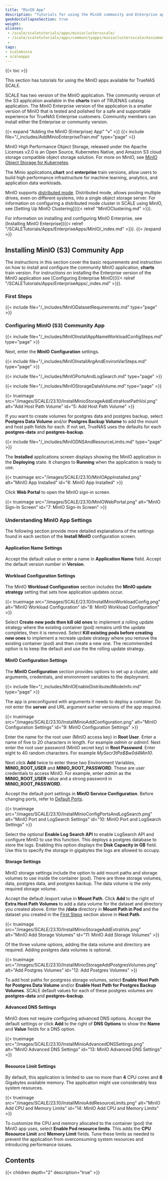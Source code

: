 ```yaml
---
title: "MinIO App"
description: "Tutorials for using the MinIO community and Enterprise applications available for TrueNAS SCALE."
geekdocCollapseSection: true
weight:
aliases: 
 - /scale/scaletutorials/apps/minioclustersscale/
 - /scale/scaletutorials/apps/communityapps/minioclustersscale/miniomanualupdate/
 - 
tags:
- scaleminio
- scaleapps
---
```


{{< toc >}}


This section has tutorials for using the MinIO apps available for TrueNAS SCALE.

SCALE has two version of the MinIO application. 
The community version of the S3 application available in the **charts** train of TRUENAS catalog application. 
The MinIO Enterprise version of the application is a smaller version of MinIO that is tested and polished for a safe and supportable experience for TrueNAS Enterprise customers.
Community members can install either the Enterprise or community version.

{{< expand "Adding the MinIO (Enterprise) App" "v" >}}
{{< include file="/_includes/AddMinioEnterpriseTrain.md" type="page" >}}

MinIO High Performance Object Storage, released under the Apache Licenses v2.0 is an Open Source, Kubernetes Native, and Amazon S3 cloud storage compatible object storage solution. For more on MinIO, see [MinIO Object Storage for Kubernetes](https://min.io/docs/minio/kubernetes/upstream/index.html?ref=docs-redirect).

The Minio applications,**chart** and **enterprise** train versions, allow users to build high performance infrastructure for machine learning, analytics, and application data workloads.

MinIO supports [distributed mode](https://min.io/docs/minio/kubernetes/upstream/index.html?ref=docs-redirect). 
Distributed mode, allows pooling multiple drives, even on different systems, into a single object storage server. 
For information on configuring a distributed mode cluster in SCALE using MinIO, see [Setting Up MinIO Clustering]({{< relref "MinIOClustering.md" >}}).

For information on installing and configuring MinIO Enterprise, see [Installing MinIO Enterprise]({{< relref "/SCALETutorials/Apps/EnterpriseApps/MinIO/_index.md" >}}).
{{< /expand >}}

## Installing MinIO (S3) Community App

The instructions in this section cover the basic requirements and instruction on how to install and configure the community MinIO application, **charts** train version.
For instructions on installing the Enterprise version of the MinIO application see [Configuring 
Enterprise MinIO]({{< relref "/SCALETutorials/Apps/EnterpriseApps/_index.md" >}}).

### First Steps

{{< include file="/_includes/MinIODatasetRequirements.md" type="page" >}}

### Configuring MinIO (S3) Community App

{{< include file="/_includes/MinIOInstallAppNameWorkloadConfigSteps.md" type="page" >}}

Next, enter the **MinIO Configuration** settings.

{{< include file="/_includes/MinIOInstallArgAndEnvironVarSteps.md" type="page" >}}

{{< include file="/_includes/MinIOPortsAndLogSearch.md" type="page" >}}

{{< include file="/_includes/MinIOStorageDataVolume.md" type="page" >}}

{{< trueimage src="/images/SCALE/23.10/InstallMinioStorageAddExtraHostPathVol.png" alt="Add Host Path Volume" id="5: Add Host Path Volume" >}}

If you want to create volumes for postgres data and postgres backup, select **Postgres Data Volume** and/or **Postgres Backup Volume** to add the mount and host path fields for each. 
If not set, TrueNAS uses the defaults for each **postgres-data** and **postgres-backup**.

{{< include file="/_includes/MinIODNSAndResourceLimits.md" type="page" >}}

The **Installed** applications screen displays showing the MinIO application in the **Deploying** state. 
It changes to **Running** when the application is ready to use. 

{{< trueimage src="/images/SCALE/23.10/MinIOAppInstalled.png" alt="MinIO App Installed" id="6: MinIO App Installed" >}}

Click **Web Portal** to open the MinIO sign-in screen.

{{< trueimage src="/images/SCALE/23.10/MinIOWebPortal.png" alt="MinIO Sign-In Screen" id="7: MinIO Sign-In Screen" >}}

### Understanding MinIO App Settings
The following section provide more detailed explanations of the settings found in each section of the **Install MinIO** configuration screen.

#### Application Name Settings
Accept the default value or enter a name in **Application Name** field. 
Accept the default version number in **Version**.

#### Workload Configuration Settings
The MinIO **Workload Configuration** section includes the **MinIO update strategy** setting that sets how application updates occur. 

{{< trueimage src="/images/SCALE/23.10/InstallMinioWorkloadConfig.png" alt="MinIO Workload Configuration" id="8: MinIO Workload Configuration" >}}

Select **Create new pods then kill old ones** to implement a rolling update strategy where the existing container (pod) remains until the update completes, then it is removed. 
Select **Kill existing pods before creating new ones** to implement a recreate update strategy where you remove the existing container (pod) and then create a new one.
The recommended option is to keep the default and use the the rolling update strategy.

#### MinIO Configuration Settings
The **MinIO Configuration** section provides options to set up a cluster, add arguments, credentials, and environment variables to the deployment. 

{{< include file="/_includes/MinIOEnableDistributedModeInfo.md" type="page" >}}

The app is preconfigured with arguments it needs to deploy a container. Do not enter the **server** and URL argument earlier versions of the app required.

{{< trueimage src="/images/SCALE/23.10/InstallMinioAddConfiguration.png" alt="MinIO Configuration Settings" id="9: MinIO Configuration Settings" >}}

Enter the name for the root user (MinIO access key) in **Root User**. Enter a name of five to 20 characters in length. For example *admin* or *admin1*. 
Next enter the root user password (MinIO secret key) in **Root Password**. Enter eight to 40 random characters. For example *MySecr3tPa$$w0d4Min10*.

Next click **Add** twice to enter these two Environment Variables, **MINIO_ROOT_USER** and **MINIO_ROOT_PASSWORD**. 
These are user credentials to access MinIO. For example, enter *admin* as the **MINIO_ROOT_USER** value and a strong password in **MINIO_ROOT_PASSWORD**.

Accept the default port settings in **MinIO Service Configuration**. Before changing ports, refer to [Default Ports](https://www.truenas.com/docs/references/defaultports/).

{{< trueimage src="/images/SCALE/23.10/InstallMinioConfigPortsAndLogSearch.png" alt="MinIO Port and LogSearch Settings" id="10: MinIO Port and LogSearch Settings" >}}

Select the optional **Enable Log Search API** to enable LogSearch API and configure MinIO to use this function. This deploys a postgres database to store the logs. 
Enabling this option displays the **Disk Capacity in GB** field. Use this to specify the storage in gigabytes the logs are allowed to occupy.

#### Storage Settings

MinIO storage settings include the option to add mount paths and storage volumes to use inside the container (pod). 
There are three storage volumes, data, postgres data, and postgres backup. The data volume is the only required storage volume. 

Accept the default /export value in **Mount Path**.
Click **Add** to the right of **Extra Host Path Volumes** to add a data volume for the dataset and directory you created above.
Enter the **/data** directory in **Mount Path in Pod** and the dataset you created in the [First Steps](#first-steps) section above in **Host Path**.

{{< trueimage src="/images/SCALE/23.10/InstallMinioStorageAddExtraVols.png" alt="MinIO Add Storage Volumes" id="11: MinIO Add Storage Volumes" >}}

Of the three volume options, adding the data volume and directory are required. 
Adding postgres data volumes is optional.

{{< trueimage src="/images/SCALE/23.10/InstallMinioStorageAddPostgresVolumes.png" alt="Add Postgres Volumes" id="12: Add Postgres Volumes" >}}

To add host paths for postgress storage volumes, select **Enable Host Path for Postgres Data Volume** and/or **Enable Host Path for Postgres Backup Volumes**. 
SCALE default values for each of these postgres volumes are **postgres-data** and **postgres-backup**.

#### Advanced DNS Settings

MinIO does not require configuring advanced DNS options. 
Accept the default settings or click **Add** to the right of **DNS Options** to show the **Name** and **Value** fields for a DNS option.

{{< trueimage src="/images/SCALE/23.10/InstallMinioAdvancedDNSSettings.png" alt="MinIO Advanced DNS Settings" id="13: MinIO Advanced DNS Settings" >}}

#### Resource Limit Settings
By default, this application is limited to use no more than **4** CPU cores and **8** Gigabytes available memory.
The application might use considerably less system resources.

{{< trueimage src="/images/SCALE/23.10/InstallMinioAddResourceLimits.png" alt="MinIO Add CPU and Memory Limits" id="14: MinIO Add CPU and Memory Limits" >}}

To customize the CPU and memory allocated to the container (pod) the MinIO app uses, select **Enable Pod resource limits**. 
This adds the **CPU Resource Limit** and **Memory Limit** fields. 
Tune these limits as needed to prevent the application from overconsuming system resources and introducing performance issues.

## Contents

{{< children depth="2" description="true" >}}
